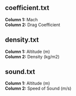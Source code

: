 ## coefficient.txt
**Column 1:** Mach<br>
**Column 2:** Drag Coefficient

## density.txt
**Column 1:** Altitude (m)<br>
**Column 2:** Density (kg/m2)

## sound.txt
**Column 1:** Altitude (m)<br>
**Column 2:** Speed of Sound (m/s)